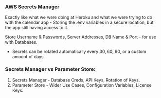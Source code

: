 ### AWS Secrets Manager

Exactly like what we were doing at Heroku and what we were trying to do with the calendar app - Storing the .env variables in a secure location, but the app still having access to it.

Store Username & Passwords, Server Addresses, DB Name & Port - for use with Databases.

- Secrets can be rotated automatically every 30, 60, 90, or a custom amount of days.

### Secrets Manager vs Parameter Store:

1. Secrets Manager - Database Creds, API Keys, Rotation of Keys.
2. Parameter Store - Wider Use Cases, Configuration Variables, License Keys.
